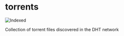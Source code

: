 torrents 
========
![Indexed](https://img.shields.io/badge/indexed-32726-blue)

Collection of torrent files discovered in the DHT network
